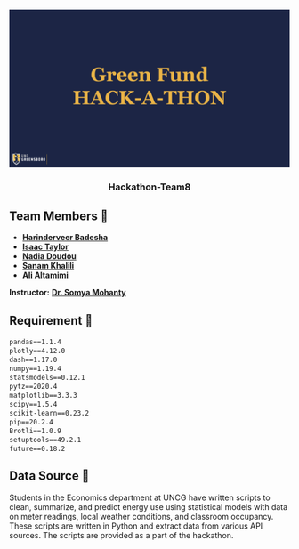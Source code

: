 
<!-- PROJECT LOGO -->
<br />
<p align="center">
  <a href="https://github.com/UNCG-CSE/Hackathon-Team8/">
    <img src="images/hackathon/header.png" alt="💻 Logo">
  </a>

  <h3 align="center">Hackathon-Team8</h3>

  <p align="center">
  
  </p>
</p>

## Team Members 📣

- [**Harinderveer Badesha**](https://github.com/HarinB4)
- [**Isaac Taylor**](https://github.com/iataylor15)
- [**Nadia Doudou**](https://github.com/diatt17)
- [**Sanam Khalili**](https://github.com/SanamKhalili)
- [**Ali Altamimi**](https://github.com/CodingTheories)


**Instructor:** [**Dr. Somya Mohanty**](https://github.com/somyamohanty)

## Requirement 📜
```
pandas==1.1.4
plotly==4.12.0
dash==1.17.0
numpy==1.19.4
statsmodels==0.12.1
pytz==2020.4
matplotlib==3.3.3
scipy==1.5.4
scikit-learn==0.23.2
pip==20.2.4
Brotli==1.0.9
setuptools==49.2.1
future==0.18.2
```
## Data Source 📜
Students in the Economics department at UNCG have written scripts to clean, summarize, and predict energy use using statistical models with data on meter readings, local weather conditions, and classroom occupancy. These scripts are written in Python and extract data from various API sources. The scripts are provided as a part of the hackathon. 
